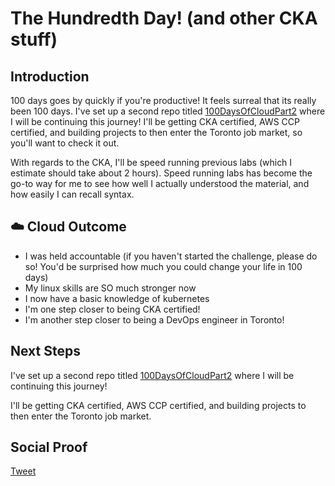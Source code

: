 
# The Hundredth Day! (and other CKA stuff)

## Introduction

100 days goes by quickly if you're productive! It feels surreal that its really been 100 days. I've set up a second repo titled [100DaysOfCloudPart2](https://github.com/AbstractFuture/100DaysOfCloudPart2) where I will be continuing this journey! I'll be getting CKA certified, AWS CCP certified, and building projects to then enter the Toronto job market, so you'll want to check it out.

With regards to the CKA, I'll be speed running previous labs (which I estimate should take about 2 hours). Speed running labs has become the go-to way for me to see how well I actually understood the material, and how easily I can recall syntax. 



## ☁️ Cloud Outcome

- I was held accountable (if you haven't started the challenge, please do so! You'd be surprised how much you could change your life in 100 days)
- My linux skills are SO much stronger now
- I now have a basic knowledge of kubernetes
- I'm one step closer to being CKA certified!
- I'm another step closer to being a DevOps engineer in Toronto!

## Next Steps

I've set up a second repo titled [100DaysOfCloudPart2](https://github.com/AbstractFuture/100DaysOfCloudPart2) where I will be continuing this journey! 

I'll be getting CKA certified, AWS CCP certified, and building projects to then enter the Toronto job market.

## Social Proof

[Tweet]()